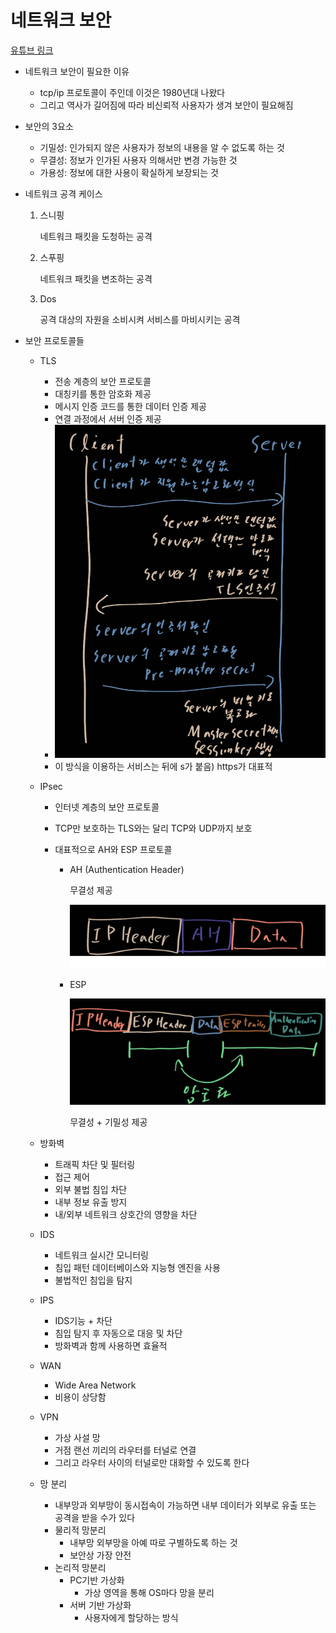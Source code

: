 # 네트워크 보안

[유튜브 링크](https://www.youtube.com/watch?v=ww8Rz-Se3os)

- 네트워크 보안이 필요한 이유

  - tcp/ip 프로토콜이 주인데 이것은 1980년대 나왔다
  - 그리고 역사가 길어짐에 따라 비신뢰적 사용자가 생겨 보안이 필요해짐

- 보안의 3요소

  - 기밀성: 인가되지 않은 사용자가 정보의 내용을 알 수 없도록 하는 것
  - 무결성: 정보가 인가된 사용자 의해서만 변경 가능한 것
  - 가용성: 정보에 대한 사용이 확실하게 보장되는 것

- 네트워크 공격 케이스

  1. 스니핑

     네트워크 패킷을 도청하는 공격

  2. 스푸핑

     네트워크 패킷을 변조하는 공격

  3. Dos

     공격 대상의 자원을 소비시켜 서비스를 마비시키는 공격

- 보안 프로토콜들

  - TLS

    - 전송 계층의 보안 프로토콜
    - 대칭키를 통한 암호화 제공
    - 메시지 인증 코드를 통한 데이터 인증 제공
    - 연결 과정에서 서버 인증 제공
    - ![](TLS.jpg)
    - 이 방식을 이용하는 서비스는 뒤에 s가 붙음) https가 대표적

  - IPsec

    - 인터넷 계층의 보안 프로토콜

    - TCP만 보호하는 TLS와는 달리 TCP와 UDP까지 보호

    - 대표적으로 AH와 ESP 프로토콜

      - AH (Authentication Header)

        무결성 제공

        ![](AH.jpg)

      - ESP

        ![](ESP.jpg)

        무결성 + 기밀성 제공

  - 방화벽

    - 트래픽 차단 및 필터링
    - 접근 제어
    - 외부 불법 침입 차단
    - 내부 정보 유출 방지
    - 내/외부 네트워크 상호간의 영향을 차단

  - IDS

    - 네트워크 실시간 모니터링
    - 침입 패턴 데이터베이스와 지능형 엔진을 사용
    - 불법적인 침입을 탐지

  - IPS

    - IDS기능 + 차단
    - 침입 탐지 후 자동으로 대응 및 차단
    - 방화벽과 함께 사용하면 효율적

  - WAN

    - Wide Area Network
    - 비용이 상당함

  - VPN

    - 가상 사설 망
    - 거점 랜선 끼리의 라우터를 터널로 연결
    - 그리고 라우터 사이의 터널로만 대화할 수 있도록 한다

  - 망 분리

    - 내부망과 외부망이 동시접속이 가능하면 내부 데이터가 외부로 유출 또는 공격을 받을 수가 있다
    - 물리적 망분리
      - 내부망 외부망을 아예 따로 구별하도록 하는 것
      - 보안상 가장 안전
    - 논리적 망분리
      - PC기반 가상화
        - 가상 영역을 통해 OS마다 망을 분리
      - 서버 기반 가상화
        - 사용자에게 할당하는 방식